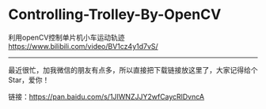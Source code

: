 # Controlling-Trolley-By-OpenCV
利用openCV控制单片机小车运动轨迹
https://www.bilibili.com/video/BV1cz4y1d7vS/

---------------------------------

最近很忙，加我微信的朋友有点多，所以直接把下载链接放这里了，大家记得给个Star，爱你！

链接：https://pan.baidu.com/s/1JIWNZJJY2wfCaycRlDvncA
